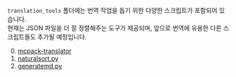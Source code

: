 `translation_tools` 폴더에는 번역 작업을 돕기 위한 다양한 스크립트가 포함되어 있습니다.  
현재는 JSON 파일을 더 잘 정렬해주는 도구가 제공되며, 앞으로 번역에 유용한 다른 스크립트들도 추가될 예정입니다.

0. [mcpack-translator](https://github.com/kunho-park/mcpack-translator)
1. [naturalsort.py](naturalsort.py)
2. [generatemd.py](generatemd.py)

